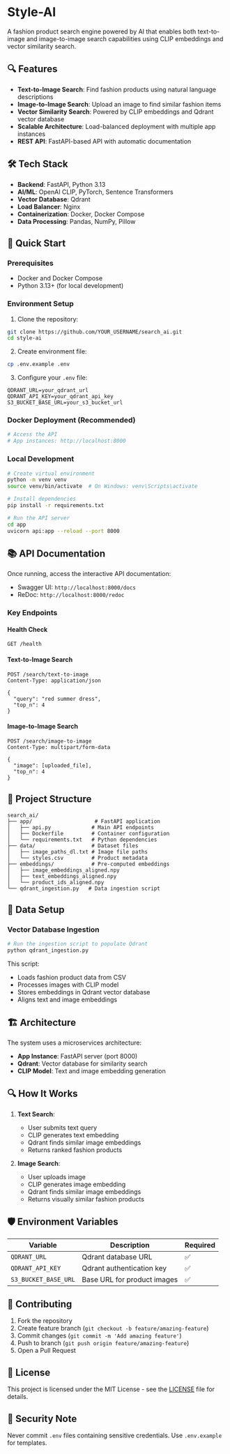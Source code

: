 # Style-AI

A fashion product search engine powered by AI that enables both text-to-image and image-to-image search capabilities using CLIP embeddings and vector similarity search.

## 🔍 Features

- **Text-to-Image Search**: Find fashion products using natural language descriptions
- **Image-to-Image Search**: Upload an image to find similar fashion items
- **Vector Similarity Search**: Powered by CLIP embeddings and Qdrant vector database
- **Scalable Architecture**: Load-balanced deployment with multiple app instances
- **REST API**: FastAPI-based API with automatic documentation

## 🛠️ Tech Stack

- **Backend**: FastAPI, Python 3.13
- **AI/ML**: OpenAI CLIP, PyTorch, Sentence Transformers
- **Vector Database**: Qdrant
- **Load Balancer**: Nginx
- **Containerization**: Docker, Docker Compose
- **Data Processing**: Pandas, NumPy, Pillow

## 🚀 Quick Start

### Prerequisites

- Docker and Docker Compose
- Python 3.13+ (for local development)

### Environment Setup

1. Clone the repository:
```bash
git clone https://github.com/YOUR_USERNAME/search_ai.git
cd style-ai
```

2. Create environment file:
```bash
cp .env.example .env
```

3. Configure your `.env` file:
```env
QDRANT_URL=your_qdrant_url
QDRANT_API_KEY=your_qdrant_api_key
S3_BUCKET_BASE_URL=your_s3_bucket_url
```

### Docker Deployment (Recommended)

```bash
# Access the API
# App instances: http://localhost:8000
```

### Local Development

```bash
# Create virtual environment
python -m venv venv
source venv/bin/activate  # On Windows: venv\Scripts\activate

# Install dependencies
pip install -r requirements.txt

# Run the API server
cd app
uvicorn api:app --reload --port 8000
```

## 📚 API Documentation

Once running, access the interactive API documentation:
- Swagger UI: `http://localhost:8000/docs`
- ReDoc: `http://localhost:8000/redoc`

### Key Endpoints

#### Health Check
```http
GET /health
```

#### Text-to-Image Search
```http
POST /search/text-to-image
Content-Type: application/json

{
  "query": "red summer dress",
  "top_n": 4
}
```

#### Image-to-Image Search
```http
POST /search/image-to-image
Content-Type: multipart/form-data

{
  "image": [uploaded_file],
  "top_n": 4
}
```

## 📁 Project Structure

```
search_ai/
├── app/                    # FastAPI application
│   ├── api.py             # Main API endpoints
│   ├── Dockerfile         # Container configuration
│   └── requirements.txt   # Python dependencies
├── data/                  # Dataset files
│   ├── image_paths_dl.txt # Image file paths
│   └── styles.csv         # Product metadata
├── embeddings/            # Pre-computed embeddings
│   ├── image_embeddings_aligned.npy
│   ├── text_embeddings_aligned.npy
│   └── product_ids_aligned.npy
└── qdrant_ingestion.py   # Data ingestion script
```

## 🔧 Data Setup

### Vector Database Ingestion

```bash
# Run the ingestion script to populate Qdrant
python qdrant_ingestion.py
```

This script:
- Loads fashion product data from CSV
- Processes images with CLIP model
- Stores embeddings in Qdrant vector database
- Aligns text and image embeddings

## 🏗️ Architecture

The system uses a microservices architecture:

- **App Instance**: FastAPI server (port 8000)
- **Qdrant**: Vector database for similarity search
- **CLIP Model**: Text and image embedding generation

## 🔍 How It Works

1. **Text Search**: 
   - User submits text query
   - CLIP generates text embedding
   - Qdrant finds similar image embeddings
   - Returns ranked fashion products

2. **Image Search**:
   - User uploads image
   - CLIP generates image embedding
   - Qdrant finds similar image embeddings
   - Returns visually similar fashion products

## 🛡️ Environment Variables

| Variable | Description | Required |
|----------|-------------|----------|
| `QDRANT_URL` | Qdrant database URL | ✅ |
| `QDRANT_API_KEY` | Qdrant authentication key | ✅ |
| `S3_BUCKET_BASE_URL` | Base URL for product images | ✅ |

## 🤝 Contributing

1. Fork the repository
2. Create feature branch (`git checkout -b feature/amazing-feature`)
3. Commit changes (`git commit -m 'Add amazing feature'`)
4. Push to branch (`git push origin feature/amazing-feature`)
5. Open a Pull Request

## 📄 License

This project is licensed under the MIT License - see the [LICENSE](LICENSE) file for details.

## 🚨 Security Note

Never commit `.env` files containing sensitive credentials. Use `.env.example` for templates.